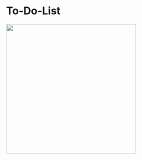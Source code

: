 # To-Do-List


<img src="https://user-images.githubusercontent.com/109233807/236453384-60f32695-94a0-4332-8170-4ee4a12e8c24.png" width="350" height="350" />


